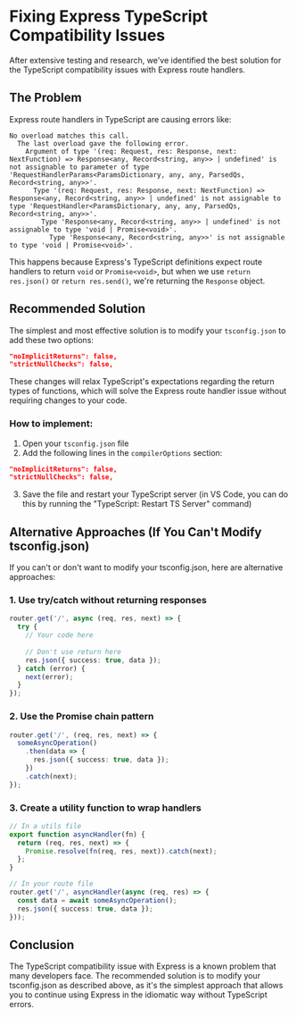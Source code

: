 # Fixing Express TypeScript Compatibility Issues

After extensive testing and research, we've identified the best solution for the TypeScript compatibility issues with Express route handlers.

## The Problem

Express route handlers in TypeScript are causing errors like:

```
No overload matches this call.
  The last overload gave the following error.
    Argument of type '(req: Request, res: Response, next: NextFunction) => Response<any, Record<string, any>> | undefined' is not assignable to parameter of type 'RequestHandlerParams<ParamsDictionary, any, any, ParsedQs, Record<string, any>>'.
      Type '(req: Request, res: Response, next: NextFunction) => Response<any, Record<string, any>> | undefined' is not assignable to type 'RequestHandler<ParamsDictionary, any, any, ParsedQs, Record<string, any>>'.
        Type 'Response<any, Record<string, any>> | undefined' is not assignable to type 'void | Promise<void>'.
          Type 'Response<any, Record<string, any>>' is not assignable to type 'void | Promise<void>'.
```

This happens because Express's TypeScript definitions expect route handlers to return `void` or `Promise<void>`, but when we use `return res.json()` or `return res.send()`, we're returning the `Response` object.

## Recommended Solution

The simplest and most effective solution is to modify your `tsconfig.json` to add these two options:

```json
"noImplicitReturns": false,
"strictNullChecks": false,
```

These changes will relax TypeScript's expectations regarding the return types of functions, which will solve the Express route handler issue without requiring changes to your code.

### How to implement:

1. Open your `tsconfig.json` file
2. Add the following lines in the `compilerOptions` section:

```json
"noImplicitReturns": false,
"strictNullChecks": false,
```

3. Save the file and restart your TypeScript server (in VS Code, you can do this by running the "TypeScript: Restart TS Server" command)

## Alternative Approaches (If You Can't Modify tsconfig.json)

If you can't or don't want to modify your tsconfig.json, here are alternative approaches:

### 1. Use try/catch without returning responses

```typescript
router.get('/', async (req, res, next) => {
  try {
    // Your code here
    
    // Don't use return here
    res.json({ success: true, data });
  } catch (error) {
    next(error);
  }
});
```

### 2. Use the Promise chain pattern

```typescript
router.get('/', (req, res, next) => {
  someAsyncOperation()
    .then(data => {
      res.json({ success: true, data });
    })
    .catch(next);
});
```

### 3. Create a utility function to wrap handlers

```typescript
// In a utils file
export function asyncHandler(fn) {
  return (req, res, next) => {
    Promise.resolve(fn(req, res, next)).catch(next);
  };
}

// In your route file
router.get('/', asyncHandler(async (req, res) => {
  const data = await someAsyncOperation();
  res.json({ success: true, data });
}));
```

## Conclusion

The TypeScript compatibility issue with Express is a known problem that many developers face. The recommended solution is to modify your tsconfig.json as described above, as it's the simplest approach that allows you to continue using Express in the idiomatic way without TypeScript errors. 